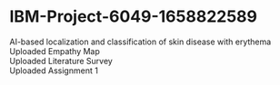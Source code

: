# IBM-Project-6049-1658822589
AI-based localization and classification of skin disease with erythema  
Uploaded Empathy Map  
Uploaded Literature Survey  
Uploaded Assignment 1
